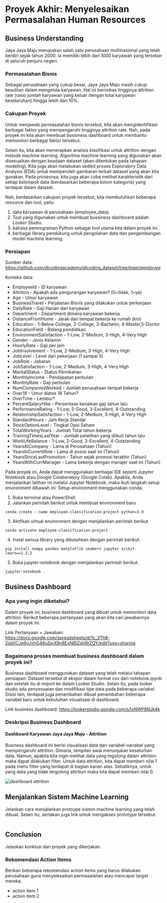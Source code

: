 # Proyek Akhir: Menyelesaikan Permasalahan Human Resources


## Business Understanding
Jaya Jaya Maju merupakan salah satu perusahaan multinasional yang telah berdiri sejak tahun 2000. Ia memiliki lebih dari 1000 karyawan yang tersebar di seluruh penjuru negeri. 

### Permasalahan Bisnis
Sebagai perusahaan yang cukup besar, Jaya Jaya Maju masih cukup kesulitan dalam mengelola karyawan.
Hal ini berimbas tingginya attrition rate (rasio jumlah karyawan yang keluar dengan total karyawan keseluruhan) hingga lebih dari 10%.

### Cakupan Proyek
<p>Untuk menjawab permasalahan bisnis tersebut, kita akan mengidentifikasi berbagai faktor yang mempengaruhi tingginya attrition rate. Nah, pada proyek ini kita akan membuat bussiness dashboard untuk membantu memonitori berbagai faktor tersebut. 
</p>

<p>Selain itu, kita akan menerapkan analisis klasifikasi untuk attrition dengan metode machine learning. Algoritma machine learning yang digunakan akan disesuaikan dengan keadaan dataset (akan ditentukan pada tahapan modeling). Kita juga akan melakukan sedikit proses Exploratory Data Analysis (EDA) untuk memperoleh gambaran terkait dataset yang akan kita gunakan. Pada prosesnya, kita juga akan coba melihat karakteristik dari setiap kelompok data (berdasarkan beberapa kolom kategoris) yang terdapat dalam dataset. 
</p>

Nah, berdasarkan cakupan proyek tersebut, kita membutuhkan beberapa resource dan tool, yaitu

1. data karyawan di perusahaan (employee_data).
2. Tool yang digunakan untuk membuat bussiness dashboard adalah Looker Studio.
3. bahasa pemrograman Python sebagai tool utama kita dalam proyek ini.
4. berbagai library pendukung untuk pengolahan data dan pengembangan model machine learning.

### Persiapan

Sumber data: https://github.com/dicodingacademy/dicoding_dataset/tree/main/employee

Konteks data:
- EmployeeId - ID karyawan
- Attrition - Apakah ada pengurangan karyawan? (0=tidak, 1=ya)
- Age - Umur karyawan
- BusinessTravel - Perjalanan Bisnis yang dilakukan untuk perkerjaan
- DailyRate - Gaji Harian dari karyawan
- Department - Department dimana karyawan bekerja
- DistanceFromHome - Jarak dari tempat bekerja ke rumah (km)
- Education - 1-Below College, 2-College, 3-Bachelor, 4-Master,5-Doctor
- EducationField - Bidang pendidikan
- EnvironmentSatisfaction - 1-Low, 2-Medium, 3-High, 4-Very High
- Gender - Jenis Kelamin
- HourlyRate - Gaji per jam
- JobInvolvement - 1-Low, 2-Medium, 3-High, 4-Very High
- JobLevel - Level dari pekerjaan (1 sampai 5)
- JobRole - Jabatan
- JobSatisfaction - 1-Low, 2-Medium, 3-High, 4-Very High
- MaritalStatus - Status Pernikahan
- MonthlyIncome - Pendapatan perbulan
- MonthlyRate - Gaji perbulan
- NumCompaniesWorked - Jumlah perusahaan tempat bekerja
- Over18 - Umur diatas 18 Tahun?
- OverTime - Lembur?
- PercentSalaryHike - Persentase kenaikan gaji tahun lalu
- PerformanceRating - 1-Low, 2-Good, 3-Excellent, 4-Outstanding
- RelationshipSatisfaction - 1-Low, 2-Medium, 3-High, 4-Very High
- StandardHours - Jam Kerja Standar
- StockOptionLevel - Tingkat Opsi Saham
- TotalWorkingYears - Jumlah Total tahun bekerja
- TrainingTimesLastYear - Jumlah pelatihan yang diikuti tahun lalu
- WorkLifeBalance - 1-Low, 2-Good, 3-Excellent, 4-Outstanding
- YearsAtCompany - Lama di Perusahaan (Tahun)
- YearsInCurrentRole - Lama di posisi saat ini (Tahun)
- YearsSinceLastPromotion - Tahun sejak promosi terakhir (Tahun)
- YearsWithCurrManager - Lama bekerja dengan manajer saat ini (Tahun)

Pada proyek ini, Anda dapat menggunakan berbagai IDE seperti Jupyter Notebook atau Google Colaboratory (Google Colab). Apabila, Anda menjalankan latihan ini melalui Jupyter Notebook, maka ikuti langkah setup environment dibawah ini:
Setup environment menggunakan conda:
1. Buka terminal atau PowerShell
2. Jalankan perintah berikut untuk membuat environment baru
```
conda create --name employee-classification-project python=3.9
```
3. Aktifkan virtual environment dengan menjalankan perintah berikut
```
conda activate employee-classification-project
```
4. Instal semua library yang dibutuhkan dengan perintah berikut.
```
pip install numpy pandas matplotlib seaborn jupyter scikit-learn==1.2.2
```
5. Buka jupyter-notebook dengan menjalankan perintah berikut.
```
jupyter-notebook .
```


## Business Dashboard

### Apa yang ingin diketahui?
Dalam proyek ini, business dashboard yang dibuat untuk memonitori data attrition. Berikut beberapa pertanyaan yang akan kita cari jawabannya dalam proyek ini.

Link Pertanyaan + Jawaban: https://docs.google.com/spreadsheets/d/1c_3Th8-2sbVCJe6vJvhG48uSjxX9n8ExNBIZqhRrZQY/edit?usp=sharing

### Bagaimana proses membuat business dashboard dalam proyek ini?
Business dashboard menggunakan dataset yang telah melalui tahapan persiapan. Dataset tersebut di ekspor dalam format csv dari notebook.ipynb dan setelah itu di import ke dalam Looker Studio. Selain itu, pada looker studio ada penyesuaian dan modifikasi tipe data pada beberapa variabel. Disisi lain, terdapat juga penambahan dibuat penambahan beberapa variabel baru untuk kebutuhan visualisasi di dashboard.

Link business dashboard: https://lookerstudio.google.com/s/lxNWP8NJk4k

### Deskripsi Business Dashboard

#### Dashboard Karyawan Jaya Jaya Maju - Attrition
Business dashboard ini berisi visualisasi data dari variabel-variabel yang mempengaruhi attrition. Dimana, tampilan awal menunjukan keselurhan data. Namun, apabila kita ingin melihat data yang tegolong dalam attrition maka dapat dilakukan filter. Untuk data attrition, kita dapat memberi nilai 1 pada menu filter yang terdapat di bagian kanan atas. Sebaliknya, untuk yang data yang tidak tergolong attrition maka kita dapat memberi nilai 0.  

![dashboard attrition](https://github.com/Jischak/Proyek_Data_Science_Menyelesaikan-Permasalahan-Human-Resources/assets/52368239/de5c573d-3e0b-4c19-909a-3f38eaf34e45)




## Menjalankan Sistem Machine Learning
Jelaskan cara menjalankan protoype sistem machine learning yang telah dibuat. Selain itu, sertakan juga link untuk mengakses prototype tersebut.

```

```

## Conclusion
Jelaskan konklusi dari proyek yang dikerjakan.

### Rekomendasi Action Items
Berikan beberapa rekomendasi action items yang harus dilakukan perusahaan guna menyelesaikan permasalahan atau mencapai target mereka.
- action item 1
- action item 2
